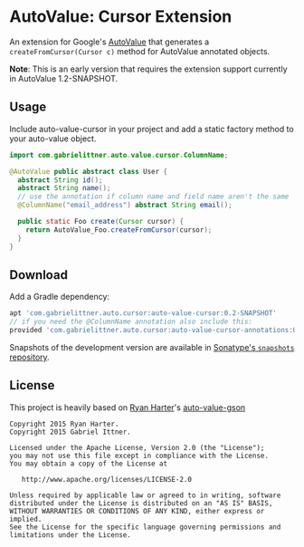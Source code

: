 # AutoValue: Cursor Extension

An extension for Google's [AutoValue][auto] that generates a `createFromCursor(Cursor c)` method for AutoValue annotated objects.

**Note**: This is an early version that requires the extension support currently in AutoValue 1.2-SNAPSHOT.

## Usage

Include auto-value-cursor in your project and add a static factory method to your auto-value object.

```java
import com.gabrielittner.auto.value.cursor.ColumnName;

@AutoValue public abstract class User {
  abstract String id();
  abstract String name();
  // use the annotation if column name and field name aren't the same
  @ColumnName("email_address") abstract String email();

  public static Foo create(Cursor cursor) {
    return AutoValue_Foo.createFromCursor(cursor);
  }
}
```

## Download

Add a Gradle dependency:

```groovy
apt 'com.gabrielittner.auto.cursor:auto-value-cursor:0.2-SNAPSHOT'
// if you need the @ColumnName annotation also include this:
provided 'com.gabrielittner.auto.cursor:auto-value-cursor-annotations:0.2-SNAPSHOT'
```

Snapshots of the development version are available in [Sonatype's `snapshots` repository][snap].

## License

This project is heavily based on [Ryan Harter][ryan]'s [auto-value-gson][auto-gson]

```
Copyright 2015 Ryan Harter.
Copyright 2015 Gabriel Ittner.

Licensed under the Apache License, Version 2.0 (the "License");
you may not use this file except in compliance with the License.
You may obtain a copy of the License at

   http://www.apache.org/licenses/LICENSE-2.0

Unless required by applicable law or agreed to in writing, software
distributed under the License is distributed on an "AS IS" BASIS,
WITHOUT WARRANTIES OR CONDITIONS OF ANY KIND, either express or implied.
See the License for the specific language governing permissions and
limitations under the License.
```



 [auto]: https://github.com/google/auto
 [snap]: https://oss.sonatype.org/content/repositories/snapshots/
 [apt]: https://bitbucket.org/hvisser/android-apt
 [ryan]: https://github.com/rharter/
 [auto-gson]: https://github.com/rharter/auto-value-gson

